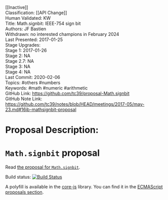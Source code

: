 [[Inactive]]<br>Classification: [[API Change]]<br>Human Validated: KW<br>Title: Math.signbit: IEEE-754 sign bit<br>Authors: JF Bastien<br>Withdrawn: no interested champions in February 2024<br>Last Presented: 2017-01-25<br>Stage Upgrades:<br>Stage 1: 2017-01-26  
Stage 2: NA  
Stage 2.7: NA  
Stage 3: NA  
Stage 4: NA<br>Last Commit: 2020-02-06<br>Topics: #others #numbers<br>Keywords: #math #numeric #arithmetic  <br>GitHub Link: https://github.com/tc39/proposal-Math.signbit <br>GitHub Note Link: https://github.com/tc39/notes/blob/HEAD/meetings/2017-05/may-23.md#16ib-mathsignbit-proposal
# Proposal Description:
# `Math.signbit` proposal

Read [the proposal for `Math.signbit`](https://tc39.github.io/proposal-Math.signbit/Math.signbit.html).

Build status: [![Build Status](https://travis-ci.org/tc39/proposal-Math.signbit.svg?branch=master)](https://travis-ci.org/tc39/proposal-Math.signbit)

A polyfill is available in the [core-js](https://github.com/zloirock/core-js) library. You can find it in the [ECMAScript proposals section](https://github.com/zloirock/core-js#mathsignbit).
<br>